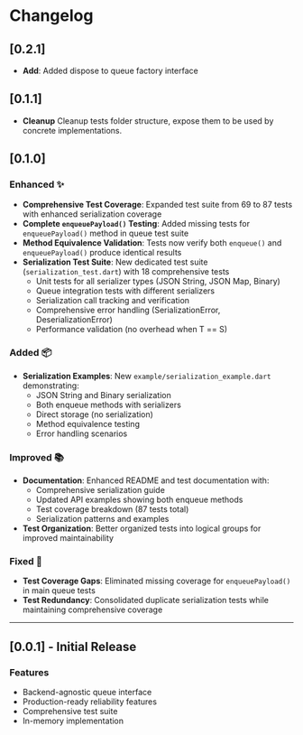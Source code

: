# Changelog

## [0.2.1]

- **Add**: Added dispose to queue factory interface

## [0.1.1]

- **Cleanup** Cleanup tests folder structure, expose them to be used by concrete implementations.

## [0.1.0]

### Enhanced ✨
- **Comprehensive Test Coverage**: Expanded test suite from 69 to 87 tests with enhanced serialization coverage
- **Complete `enqueuePayload()` Testing**: Added missing tests for `enqueuePayload()` method in queue test suite
- **Method Equivalence Validation**: Tests now verify both `enqueue()` and `enqueuePayload()` produce identical results
- **Serialization Test Suite**: New dedicated test suite (`serialization_test.dart`) with 18 comprehensive tests
  - Unit tests for all serializer types (JSON String, JSON Map, Binary)
  - Queue integration tests with different serializers
  - Serialization call tracking and verification
  - Comprehensive error handling (SerializationError, DeserializationError)
  - Performance validation (no overhead when T == S)

### Added 📦
- **Serialization Examples**: New `example/serialization_example.dart` demonstrating:
  - JSON String and Binary serialization
  - Both enqueue methods with serializers
  - Direct storage (no serialization)
  - Method equivalence testing
  - Error handling scenarios

### Improved 📚
- **Documentation**: Enhanced README and test documentation with:
  - Comprehensive serialization guide
  - Updated API examples showing both enqueue methods
  - Test coverage breakdown (87 tests total)
  - Serialization patterns and examples
- **Test Organization**: Better organized tests into logical groups for improved maintainability

### Fixed 🐛
- **Test Coverage Gaps**: Eliminated missing coverage for `enqueuePayload()` in main queue tests
- **Test Redundancy**: Consolidated duplicate serialization tests while maintaining comprehensive coverage

---

## [0.0.1] - Initial Release

### Features
- Backend-agnostic queue interface
- Production-ready reliability features
- Comprehensive test suite
- In-memory implementation
